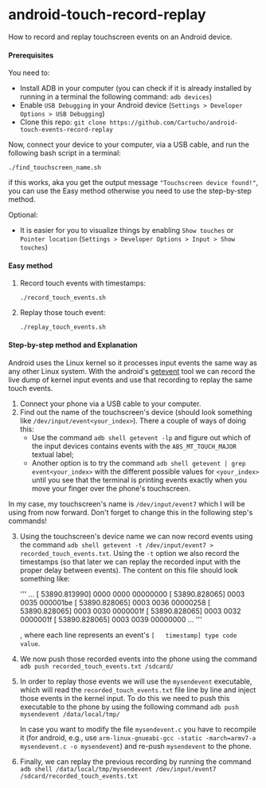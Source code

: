 # android-touch-record-replay

How to record and replay touchscreen events on an Android device.

#### Prerequisites

You need to:

- Install ADB in your computer (you can check if it is already installed by running in a terminal the following command: `adb devices`)
- Enable `USB Debugging` in your Android device (`Settings > Developer Options > USB Debugging`)
- Clone this repo: `git clone https://github.com/Cartucho/android-touch-events-record-replay`

Now, connect your device to your computer, via a USB cable, and run the following bash script in a terminal:

`./find_touchscreen_name.sh`

if this works, aka you get the output message `"Touchscreen device found!"`, you can use the Easy method otherwise you need to use the step-by-step method.

Optional:

- It is easier for you to visualize things by enabling `Show touches` or `Pointer location` (`Settings > Developer Options > Input > Show touches`)


#### Easy method

1. Record touch events with timestamps:

    `./record_touch_events.sh`

2. Replay those touch event:

    `./replay_touch_events.sh`

#### Step-by-step method and Explanation

Android uses the Linux kernel so it processes input events the same way as any other Linux system.
With the android's [getevent](https://source.android.com/devices/input/getevent) tool we can record the live dump of kernel input events and use that recording to replay the same touch events.

1. Connect your phone via a USB cable to your computer.
2. Find out the name of the touchscreen's device (should look something like `/dev/input/event<your_index>`). There a couple of ways of doing this:
    - Use the command `adb shell getevent -lp` and figure out which of the input devices contains events with the `ABS_MT_TOUCH_MAJOR` textual label;
    - Another option is to try the command `adb shell getevent | grep event<your_index>` with the different possible values for `<your_index>` until you see that the terminal is printing events exactly when you move your finger over the phone's touchscreen.

In my case, my touchscreen's name is `/dev/input/event7` which I will be using from now forward. Don't forget to change this in the following step's commands!

3. Using the touchscreen's device name we can now record events using the command `adb shell getevent -t /dev/input/event7 > recorded_touch_events.txt`. Using the `-t` option we also record the timestamps (so that later we can replay the recorded input with the proper delay between events). The content on this file should look something like:

    '''
    ...
    [   53890.813990] 0000 0000 00000000
    [   53890.828065] 0003 0035 000001be
    [   53890.828065] 0003 0036 00000258
    [   53890.828065] 0003 0030 0000001f
    [   53890.828065] 0003 0032 0000001f
    [   53890.828065] 0003 0039 00000000
    ...
    '''

    , where each line represents an event's `[   timestamp] type code value`.

4. We now push those recorded events into the phone using the command `adb push recorded_touch_events.txt /sdcard/`

5. In order to replay those events we will use the `mysendevent` executable, which will read the `recorded_touch_events.txt` file line by line and inject those events in the kernel input. To do this we need to push this executable to the phone by using the following command `adb push mysendevent /data/local/tmp/`

    In case you want to modify the file `mysendevent.c` you have to recompile it (for android, e.g., use `arm-linux-gnueabi-gcc -static -march=armv7-a mysendevent.c -o mysendevent`) and re-push `mysendevent` to the phone.

6. Finally, we can replay the previous recording by running the command `adb shell /data/local/tmp/mysendevent /dev/input/event7 /sdcard/recorded_touch_events.txt`
